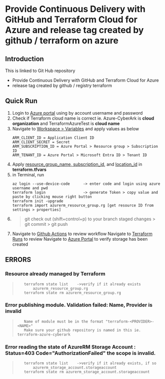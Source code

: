 # Provide Continuous Delivery with GitHub and Terraform Cloud for Azure and release tag created by github / terraform on azure

## Introduction 
This is linked to Git Hub repository 
- Provide Continuous Delivery with GitHub and Terraform Cloud for Azure
- release tag created by github / registry terraform

## Quick Run
1.  Login to [Azure portal](portal.azure.com) using by account username and password
2.  Check if Terraform cloud name is correct 
    ie. Azure-CyberArk is **cloud organization** and TerraformAzureTest is **cloud name** 
3.  Navigate to [Workspace > Variables](https://app.terraform.io/app/Azure-CyberArk/workspaces/TerraformAzureTest/variables)
    and apply values as below
    ```
    ARM_CLIENT_ID = Application Client ID
    ARM_CLIENT_SECRET = Secret
    ARM_SUBSCRIPTION_ID = Azure Portal > Resource group > Subscription ID
    ARM_TENANT_ID = Azure Portal > Microsoft Entra ID > Tenant ID
    ```
4.  Apply <ins>resource_group_name, subscription_id</ins>, and <ins>location_id</ins> in **terraform.tfvars**
5.  in Terminal, run
    ```
    az login --use-device-code      -> enter code and login using azure username and pwd
    terraform login                 -> generate Token > copy value and paste by clicking mouse right button
    terraform init -upgrade
    terraform import azurerm_resource_group.rg [get resource ID from settings > properties]
    ```
6.  > git check out    (shift+control+p) to your branch
    > staged changes > git commit > git push
7.  Navigate to [Github Actions](https://github.com/juliayjung/terraform-azure-cyberark/actions) to review workflow
    Navigate to [Terraform Runs](https://app.terraform.io/app/Azure-CyberArk/workspaces/TerraformAzureTest/runs) to review
    Navigate to [Azure Portal](https://portal.azure.com/#home) to verify storage has been created

## ERRORS
###   Resource already managed by Terraform
>        terraform state list    ->verify if it already exists
>            azurerm_resource_group.rg
>        terraform state rm azurerm_resource_group.rg

###   Error publishing module. Validation failed: Name, Provider is invalid
>        Name of module must be in the format "terraform-<PROVIDER>-<NAME>"
>        Make sure your github repository is named in this ie. terraform-azure-cyberark

###   Error reading the state of AzureRM Storage Account : Status=403 Code="AuthorizationFailed" the scope is invalid.
>        terraform state list    ->verify if it already exists, if so
>            azurerm_storage_account.storageaccount
>        terraform state rm azurerm_storage_account.storageaccount

